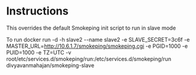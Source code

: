 # Instructions

This overrides the default Smokeping init script to run in slave mode

To run
docker run -d -h slave2 --name slave2 -e SLAVE_SECRET=3c6f -e MASTER_URL=http://10.6.1.7/smokeping/smokeping.cgi -e PGID=1000 -e PUID=1000 -e TZ=UTC -v root/etc/services.d/smokeping/run:/etc/services.d/smokeping/run divyavanmahajan/smokeping-slave

